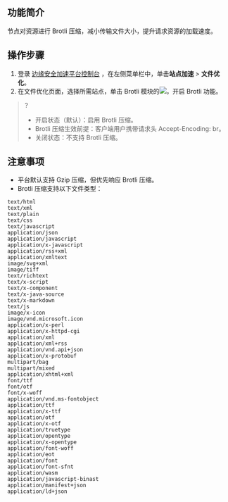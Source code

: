 ## 功能简介
节点对资源进行 Brotli 压缩，减小传输文件大小，提升请求资源的加载速度。

## 操作步骤
1. 登录 [边缘安全加速平台控制台](https://console.cloud.tencent.com/teo) ，在左侧菜单栏中，单击**站点加速** > **文件优化**。
2. 在文件优化页面，选择所需站点，单击 Brotli 模块的![](https://qcloudimg.tencent-cloud.cn/raw/ce921cadf6066cc141d443d0261ee659.png)，开启 Brotli 功能。
>?
>- 开启状态（默认）：启用 Brotli 压缩。
>- Brotli 压缩生效前提：客户端用户携带请求头 Accept-Encoding: br。
>- 关闭状态：不支持 Brotli 压缩。


## 注意事项
- 平台默认支持 Gzip 压缩，但优先响应 Brotli 压缩。
- Brotli 压缩支持以下文件类型：
```
text/html
text/xml
text/plain
text/css
text/javascript
application/json
application/javascript
application/x-javascript
application/rss+xml
application/xmltext
image/svg+xml
image/tiff
text/richtext
text/x-script
text/x-component
text/x-java-source
text/x-markdown
text/js
image/x-icon
image/vnd.microsoft.icon
application/x-perl
application/x-httpd-cgi
application/xml
application/xml+rss
application/vnd.api+json 
application/x-protobuf 
multipart/bag
multipart/mixed
application/xhtml+xml
font/ttf
font/otf
font/x-woff
application/vnd.ms-fontobject
application/ttf
application/x-ttf
application/otf
application/x-otf
application/truetype
application/opentype
application/x-opentype
application/font-woff
application/eot
application/font
application/font-sfnt
application/wasm
application/javascript-binast 
application/manifest+json 
application/ld+json
```

